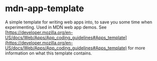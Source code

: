 # mdn-app-template
A simple template for writing web apps into, to save you some time when experimenting. Used in MDN web app demos. See [https://developer.mozilla.org/en-US/docs/Web/Apps/App_coding_guidelines#Apps_template](https://developer.mozilla.org/en-US/docs/Web/Apps/App_coding_guidelines#Apps_template) for more information on what this template contains.
